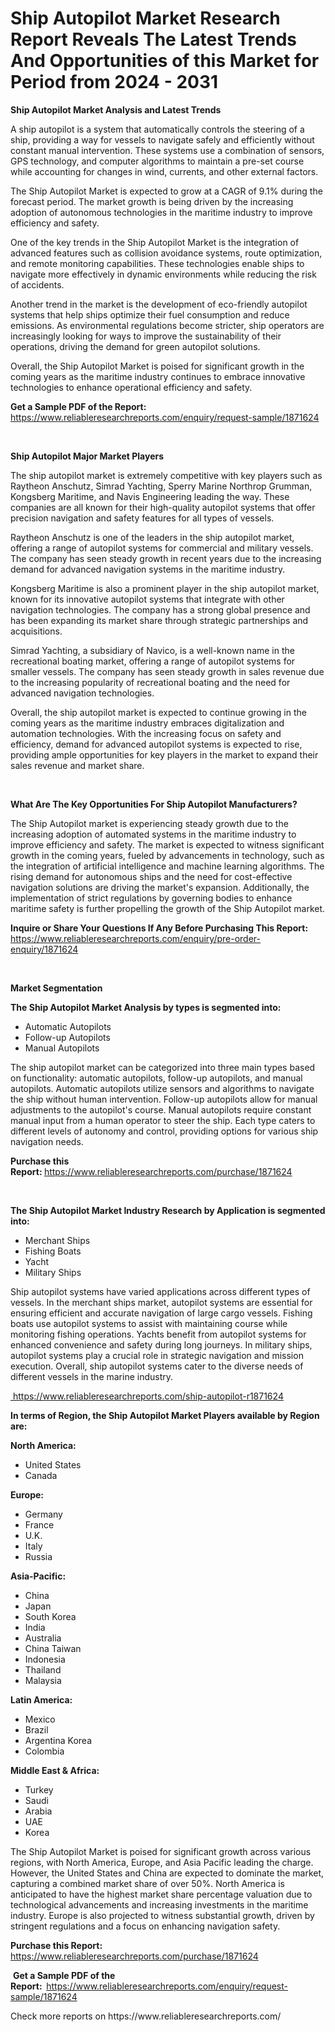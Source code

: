 <p><h1>Ship Autopilot Market Research Report Reveals The Latest Trends And Opportunities of this Market for Period from 2024 - 2031</h1></p><p><strong>Ship Autopilot Market Analysis and Latest Trends</strong></p>
<p><p>A ship autopilot is a system that automatically controls the steering of a ship, providing a way for vessels to navigate safely and efficiently without constant manual intervention. These systems use a combination of sensors, GPS technology, and computer algorithms to maintain a pre-set course while accounting for changes in wind, currents, and other external factors.</p><p>The Ship Autopilot Market is expected to grow at a CAGR of 9.1% during the forecast period. The market growth is being driven by the increasing adoption of autonomous technologies in the maritime industry to improve efficiency and safety.</p><p>One of the key trends in the Ship Autopilot Market is the integration of advanced features such as collision avoidance systems, route optimization, and remote monitoring capabilities. These technologies enable ships to navigate more effectively in dynamic environments while reducing the risk of accidents.</p><p>Another trend in the market is the development of eco-friendly autopilot systems that help ships optimize their fuel consumption and reduce emissions. As environmental regulations become stricter, ship operators are increasingly looking for ways to improve the sustainability of their operations, driving the demand for green autopilot solutions.</p><p>Overall, the Ship Autopilot Market is poised for significant growth in the coming years as the maritime industry continues to embrace innovative technologies to enhance operational efficiency and safety.</p></p>
<p><strong>Get a Sample PDF of the Report:&nbsp;</strong> <a href="https://www.reliableresearchreports.com/enquiry/request-sample/1871624">https://www.reliableresearchreports.com/enquiry/request-sample/1871624</a></p>
<p>&nbsp;</p>
<p><strong>Ship Autopilot Major Market Players</strong></p>
<p><p>The ship autopilot market is extremely competitive with key players such as Raytheon Anschutz, Simrad Yachting, Sperry Marine Northrop Grumman, Kongsberg Maritime, and Navis Engineering leading the way. These companies are all known for their high-quality autopilot systems that offer precision navigation and safety features for all types of vessels.</p><p>Raytheon Anschutz is one of the leaders in the ship autopilot market, offering a range of autopilot systems for commercial and military vessels. The company has seen steady growth in recent years due to the increasing demand for advanced navigation systems in the maritime industry.</p><p>Kongsberg Maritime is also a prominent player in the ship autopilot market, known for its innovative autopilot systems that integrate with other navigation technologies. The company has a strong global presence and has been expanding its market share through strategic partnerships and acquisitions.</p><p>Simrad Yachting, a subsidiary of Navico, is a well-known name in the recreational boating market, offering a range of autopilot systems for smaller vessels. The company has seen steady growth in sales revenue due to the increasing popularity of recreational boating and the need for advanced navigation technologies.</p><p>Overall, the ship autopilot market is expected to continue growing in the coming years as the maritime industry embraces digitalization and automation technologies. With the increasing focus on safety and efficiency, demand for advanced autopilot systems is expected to rise, providing ample opportunities for key players in the market to expand their sales revenue and market share.</p></p>
<p>&nbsp;</p>
<p><strong>What Are The Key Opportunities For Ship Autopilot Manufacturers?</strong></p>
<p><p>The Ship Autopilot market is experiencing steady growth due to the increasing adoption of automated systems in the maritime industry to improve efficiency and safety. The market is expected to witness significant growth in the coming years, fueled by advancements in technology, such as the integration of artificial intelligence and machine learning algorithms. The rising demand for autonomous ships and the need for cost-effective navigation solutions are driving the market's expansion. Additionally, the implementation of strict regulations by governing bodies to enhance maritime safety is further propelling the growth of the Ship Autopilot market.</p></p>
<p><strong>Inquire or Share Your Questions If Any Before Purchasing This Report:</strong> <a href="https://www.reliableresearchreports.com/enquiry/pre-order-enquiry/1871624">https://www.reliableresearchreports.com/enquiry/pre-order-enquiry/1871624</a></p>
<p>&nbsp;</p>
<p><strong>Market Segmentation</strong></p>
<p><strong>The Ship Autopilot Market Analysis by types is segmented into:</strong></p>
<p><ul><li>Automatic Autopilots</li><li>Follow-up Autopilots</li><li>Manual Autopilots</li></ul></p>
<p><p>The ship autopilot market can be categorized into three main types based on functionality: automatic autopilots, follow-up autopilots, and manual autopilots. Automatic autopilots utilize sensors and algorithms to navigate the ship without human intervention. Follow-up autopilots allow for manual adjustments to the autopilot's course. Manual autopilots require constant manual input from a human operator to steer the ship. Each type caters to different levels of autonomy and control, providing options for various ship navigation needs.</p></p>
<p><strong>Purchase this Report:&nbsp;</strong><a href="https://www.reliableresearchreports.com/purchase/1871624">https://www.reliableresearchreports.com/purchase/1871624</a></p>
<p>&nbsp;</p>
<p><strong>The Ship Autopilot Market Industry Research by Application is segmented into:</strong></p>
<p><ul><li>Merchant Ships</li><li>Fishing Boats</li><li>Yacht</li><li>Military Ships</li></ul></p>
<p><p>Ship autopilot systems have varied applications across different types of vessels. In the merchant ships market, autopilot systems are essential for ensuring efficient and accurate navigation of large cargo vessels. Fishing boats use autopilot systems to assist with maintaining course while monitoring fishing operations. Yachts benefit from autopilot systems for enhanced convenience and safety during long journeys. In military ships, autopilot systems play a crucial role in strategic navigation and mission execution. Overall, ship autopilot systems cater to the diverse needs of different vessels in the marine industry.</p></p>
<p><a href="https://www.reliableresearchreports.com/ship-autopilot-r1871624">&nbsp;https://www.reliableresearchreports.com/ship-autopilot-r1871624</a></p>
<p><strong>In terms of Region, the Ship Autopilot Market Players available by Region are:</strong></p>
<p>
    <p> <strong> North America: </strong>
        <ul>
            <li>United States</li>
            <li>Canada</li>
        </ul>
        </p> 
    <p> <strong> Europe: </strong>
        <ul>
            <li>Germany</li>
            <li>France</li>
            <li>U.K.</li>
            <li>Italy</li>
            <li>Russia</li>
        </ul>
        </p> 
    <p> <strong> Asia-Pacific: </strong>
        <ul>
            <li>China</li>
            <li>Japan</li>
            <li>South Korea</li>
            <li>India</li>
            <li>Australia</li>
            <li>China Taiwan</li>
            <li>Indonesia</li>
            <li>Thailand</li>
            <li>Malaysia</li>
        </ul>
        </p> 
    <p> <strong> Latin America: </strong>
        <ul>
            <li>Mexico</li>
            <li>Brazil</li>
            <li>Argentina Korea</li>
            <li>Colombia</li>
        </ul>
        </p> 
    <p> <strong> Middle East & Africa: </strong>
        <ul>
            <li>Turkey</li>
            <li>Saudi</li>
            <li>Arabia</li>
            <li>UAE</li>
            <li>Korea</li>
        </ul>
    </p>
    </p>
<p><p>The Ship Autopilot Market is poised for significant growth across various regions, with North America, Europe, and Asia Pacific leading the charge. However, the United States and China are expected to dominate the market, capturing a combined market share of over 50%. North America is anticipated to have the highest market share percentage valuation due to technological advancements and increasing investments in the maritime industry. Europe is also projected to witness substantial growth, driven by stringent regulations and a focus on enhancing navigation safety.</p></p>
<p><strong>Purchase this Report: </strong><a href="https://www.reliableresearchreports.com/purchase/1871624">https://www.reliableresearchreports.com/purchase/1871624</a></p>
<p>&nbsp;<strong>Get a Sample PDF of the Report:&nbsp;&nbsp;</strong><a href="https://www.reliableresearchreports.com/enquiry/request-sample/1871624">https://www.reliableresearchreports.com/enquiry/request-sample/1871624</a></p>
<p><strong></strong></p>
<p>Check more reports on https://www.reliableresearchreports.com/</p>